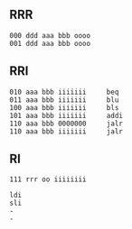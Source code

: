 RRR
---

    000 ddd aaa bbb oooo
    001 ddd aaa bbb oooo

RRI
---

    010 aaa bbb iiiiiii     beq
    011 aaa bbb iiiiiii     blu
    100 aaa bbb iiiiiii     bls
    101 aaa bbb iiiiiii     addi
    110 aaa bbb 0000000     jalr
    110 aaa bbb iiiiiii     jalr

RI
--

    111 rrr oo iiiiiiii

    ldi
    sli
    -
    -

